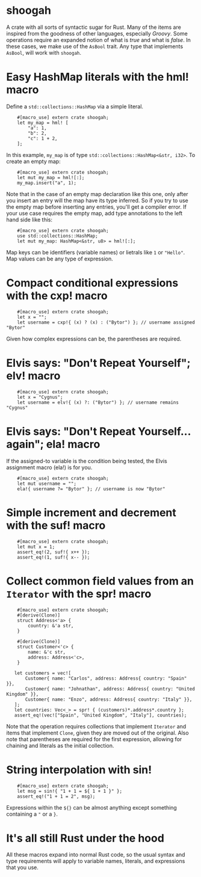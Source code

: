 # shoogah
A crate with all sorts of syntactic sugar for Rust. Many of the
items are inspired from the goodness of other languages, especially *Groovy*.
Some operations require an expanded notion of what is *true* and what is *false*.
In these cases, we make use of the `AsBool` trait. Any type that implements
`AsBool`, will work with `shoogah`.

# Easy HashMap literals with the hml! macro
Define a `std::collections::HashMap` via a simple literal.
```
    #[macro_use] extern crate shoogah;
    let my_map = hml! [
        "a": 1,
        "b": 2,
        "c": 1 + 2,
    ];
```
In this example, `my_map` is of type `std::collections::HashMap<&str, i32>`.
To create an empty map:
```
    #[macro_use] extern crate shoogah;
    let mut my_map = hml![:];
    my_map.insert("a", 1);
```
Note that in the case of an empty map declaration like this one, only after
you insert an entry will the map have its type inferred. So if you try to use
the empty map before inserting any entries, you'll get a compiler error. If
your use case requires the empty map, add type annotations to the left hand
side like this:
```
    #[macro_use] extern crate shoogah;
    use std::collections::HashMap;
    let mut my_map: HashMap<&str, u8> = hml![:];
```
Map keys can be identifiers (variable names) or lietrals like `1` or `"Hello"`.
Map values can be any type of expression.

# Compact conditional expressions with the cxp! macro
```
    #[macro_use] extern crate shoogah;
    let x = "";
    let username = cxp!{ (x) ? (x) : ("Bytor") }; // username assigned "Bytor"
```
Given how complex expressions can be, the parentheses are required.

# Elvis says: "Don't Repeat Yourself"; elv! macro
```
    #[macro_use] extern crate shoogah;
    let x = "Cygnus";
    let username = elv!{ (x) ?: ("Bytor") }; // username remains "Cygnus"
```

# Elvis says: "Don't Repeat Yourself... again"; ela! macro
If the assigned-to variable is the condition being tested, the Elvis
assignment macro (ela!) is for you.
```
    #[macro_use] extern crate shoogah;
    let mut username = "";
    ela!{ username ?= "Bytor" }; // username is now "Bytor"
```

# Simple increment and decrement with the suf! macro
```
    #[macro_use] extern crate shoogah;
    let mut x = 1;
    assert_eq!(2, suf!{ x++ });
    assert_eq!(1, suf!{ x-- });
```

# Collect common field values from an `Iterator` with the spr! macro
```
    #[macro_use] extern crate shoogah;
    #[derive(Clone)]
    struct Address<'a> {
        country: &'a str,
    }

    #[derive(Clone)]
    struct Customer<'c> {
        name: &'c str,
        address: Address<'c>,
    }

   let customers = vec![
       Customer{ name: "Carlos", address: Address{ country: "Spain" }},
       Customer{ name: "Johnathan", address: Address{ country: "United Kingdom" }},
       Customer{ name: "Enzo", address: Address{ country: "Italy" }},
   ];
   let countries: Vec<_> = spr! { (customers)*.address*.country };
   assert_eq!(vec!["Spain", "United Kingdom", "Italy"], countries);
```
Note that the operation requires collections that implement `Iterator` and 
items that implement `Clone`, given they are moved out of the original. Also
note that parentheses are required for the first expression, allowing for 
chaining and literals as the initial collection.

# String interpolation with sin!
```
    #[macro_use] extern crate shoogah;
    let msg = sin!{ "1 + 1 = ${ 1 + 1 }" };
    assert_eq!("1 + 1 = 2", msg);
```
Expressions within the `${}` can be almost anything except something containing
a `"` or a `}`.

# It's all still Rust under the hood
All these macros expand into normal Rust code, so the usual syntax and type
requirements will apply to variable names, literals, and expressions that you
use.
